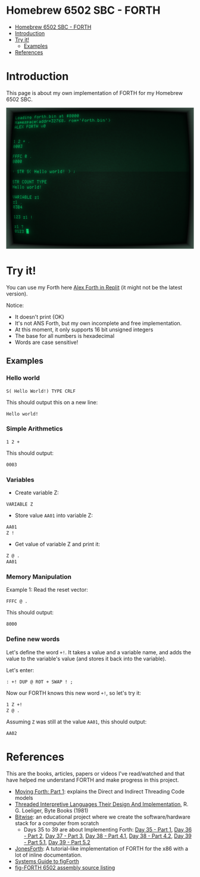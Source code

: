 # Homebrew 6502 SBC - FORTH

- [Homebrew 6502 SBC - FORTH](#homebrew-6502-sbc---forth)
- [Introduction](#introduction)
- [Try it!](#try-it)
  - [Examples](#examples)
- [References](#references)

# Introduction

This page is about my own implementation of FORTH for my Homebrew 6502 SBC.

![](./imgs/Forth.png)

# Try it!

You can use my Forth here [Alex Forth in Replit](https://replit.com/@AlexandreDumon1/Alex-Forth) (it might not be the latest version).  

Notice:
- It doesn't print {OK}
- It's not ANS Forth, but my own incomplete and free implementation.
- At this moment, it only supports 16 bit unsigned integers
- The base for all numbers is hexadecimal
- Words are case sensitive!

## Examples

### Hello world

```
S( Hello World!) TYPE CRLF
```

This should output this on a new line:

```
Hello world!
```

### Simple Arithmetics

```
1 2 +
```

This should output:

```
0003
```

### Variables

- Create variable Z:

```
VARIABLE Z
```

- Store value `AA01` into variable Z:

```
AA01
Z ! 
```

- Get value of variable Z and print it:

```
Z @ .
AA01 
```

### Memory Manipulation

Example 1: Read the reset vector:

```
FFFC @ .
```

This should output:

```
8000
```

### Define new words

Let's define the word `+!`. It takes a value and a variable name, and adds the value to the variable's value (and stores it back into the variable).

Let's enter:
```
: +! DUP @ ROT + SWAP ! ;
```
Now our FORTH knows this new word `+!`, so let's try it:

```
1 Z +!
Z @ .
```

Assuming `Z` was still at the value `AA01`, this should output:

```
AA02
```

# References

This are the books, articles, papers or videos I've read/watched and that have helped me understand FORTH and make progress in this project.

- [Moving Forth: Part 1](https://www.bradrodriguez.com/papers/moving1.htm): explains the Direct and Indirect Threading Code models
- [Threaded Interpretive Languages Their Design And Implementation](https://archive.org/details/R.G.LoeligerThreadedInterpretiveLanguagesTheirDesignAndImplementationByteBooks1981), R. G. Loeliger, Byte Books (1981)
- [Bitwise](https://github.com/pervognsen/bitwise): an educational project where we create the software/hardware stack for a computer from scratch
  - Days 35 to 39 are about Implementing Forth: [Day 35 - Part 1](https://www.youtube.com/watch?v=rlayTh3sjiw), [Day 36 - Part 2](https://www.youtube.com/watch?v=SPErnyotJrk), [Day 37 - Part 3](https://www.youtube.com/watch?v=TA8blMaNqxY), [Day 38 - Part 4.1](https://www.youtube.com/watch?v=asW2hkGnsyM&t=6977s), [Day 38 - Part 4.2](https://www.youtube.com/watch?v=ceTRcHsXRzQ), [Day 39 - Part 5.1](https://www.youtube.com/watch?v=4Uy1Mq8p72w), [Day 39 - Part 5.2](https://www.youtube.com/watch?v=O6t14AGPO50)
- [JonesForth](https://github.com/nornagon/jonesforth/): A tutorial-like implementation of FORTH for the x86 with a lot of inline documentation.
- [Systems Guide to figForth](http://forth.org/OffeteStore/1010_SystemsGuideToFigForth.pdf)
- [fig-FORTH 6502 assembly source listing](https://ksquiggle.neocities.org/ff6502.htm)
